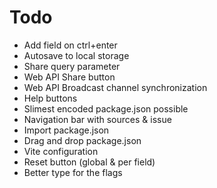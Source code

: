 # Todo

- Add field on ctrl+enter
- Autosave to local storage
- Share query parameter
- Web API Share button
- Web API Broadcast channel synchronization
- Help buttons
- Slimest encoded package.json possible
- Navigation bar with sources & issue
- Import package.json
- Drag and drop package.json
- Vite configuration
- Reset button (global & per field)
- Better type for the flags
